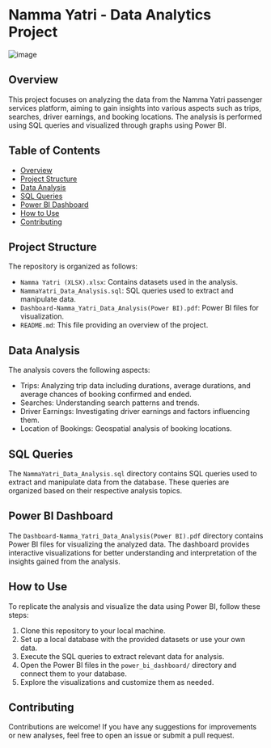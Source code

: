 # Namma Yatri - Data Analytics Project
![image](https://github.com/user-attachments/assets/4550cd04-b504-428a-aa79-f24dbf2992ea)


## Overview
This project focuses on analyzing the data from the Namma Yatri passenger services platform, aiming to gain insights into various aspects such as trips, searches, driver earnings, and booking locations. The analysis is performed using SQL queries and visualized through graphs using Power BI.

## Table of Contents
- [Overview](#overview)
- [Project Structure](#project-structure)
- [Data Analysis](#data-analysis)
- [SQL Queries](#sql-queries)
- [Power BI Dashboard](#power-bi-dashboard)
- [How to Use](#how-to-use)
- [Contributing](#contributing)

## Project Structure
The repository is organized as follows:
- `Namma Yatri (XLSX).xlsx`: Contains datasets used in the analysis.
- `NammaYatri_Data_Analysis.sql`: SQL queries used to extract and manipulate data.
- `Dashboard-Namma_Yatri_Data_Analysis(Power BI).pdf`: Power BI files for visualization.
- `README.md`: This file providing an overview of the project.

## Data Analysis
The analysis covers the following aspects:
- Trips: Analyzing trip data including durations, average durations, and average chances of booking confirmed and ended.
- Searches: Understanding search patterns and trends.
- Driver Earnings: Investigating driver earnings and factors influencing them.
- Location of Bookings: Geospatial analysis of booking locations.

## SQL Queries
The `NammaYatri_Data_Analysis.sql` directory contains SQL queries used to extract and manipulate data from the database. These queries are organized based on their respective analysis topics.

## Power BI Dashboard
The `Dashboard-Namma_Yatri_Data_Analysis(Power BI).pdf` directory contains Power BI files for visualizing the analyzed data. The dashboard provides interactive visualizations for better understanding and interpretation of the insights gained from the analysis.

## How to Use
To replicate the analysis and visualize the data using Power BI, follow these steps:
1. Clone this repository to your local machine.
2. Set up a local database with the provided datasets or use your own data.
3. Execute the SQL queries to extract relevant data for analysis.
4. Open the Power BI files in the `power_bi_dashboard/` directory and connect them to your database.
5. Explore the visualizations and customize them as needed.

## Contributing
Contributions are welcome! If you have any suggestions for improvements or new analyses, feel free to open an issue or submit a pull request.
